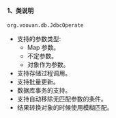 #### 1、类说明
`org.voovan.db.JdbcOperate`
 - 支持的参数类型:
   - Map 参数。
   - 不定参数。
   - 对象作为参数。
 - 支持存储过程调用。
 - 支持批量更新。
 - 数据库事务的支持。
 - 支持自动移除无匹配参数的条件。
 - 结果转换对象的时候使用模糊匹配。